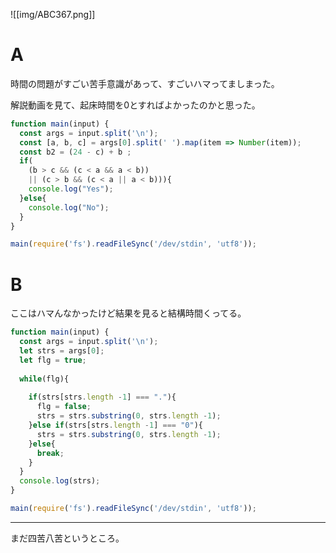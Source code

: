 ![[img/ABC367.png]]

# A

時間の問題がすごい苦手意識があって、すごいハマってましまった。

解説動画を見て、起床時間を0とすればよかったのかと思った。
```javascript
function main(input) {
  const args = input.split('\n');
  const [a, b, c] = args[0].split(' ').map(item => Number(item));
  const b2 = (24 - c) + b ;
  if(
    (b > c && (c < a && a < b))
    || (c > b && (c < a || a < b))){
    console.log("Yes");
  }else{
    console.log("No");
  }
}

main(require('fs').readFileSync('/dev/stdin', 'utf8'));
```

# B

ここはハマんなかったけど結果を見ると結構時間くってる。

```javascript
function main(input) {
  const args = input.split('\n');
  let strs = args[0];
  let flg = true;
  
  while(flg){
    
    if(strs[strs.length -1] === "."){
      flg = false;
      strs = strs.substring(0, strs.length -1);
    }else if(strs[strs.length -1] === "0"){
      strs = strs.substring(0, strs.length -1);
    }else{
      break;
    }
  }
  console.log(strs);
}

main(require('fs').readFileSync('/dev/stdin', 'utf8'));
```
---
まだ四苦八苦というところ。